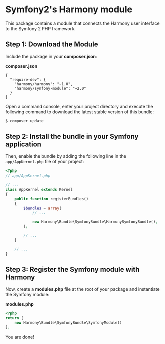 Symfony2's Harmony module
=========================

This package contains a module that connects the Harmony user interface to the Symfony 2 PHP framework.

Step 1: Download the Module
---------------------------

Include the package in your **composer.json**:

**composer.json**
```
{
  "require-dev": {
    "harmony/harmony": "~1.0",
    "harmony/symfony-module": "~2.0"
  }
}
```

Open a command console, enter your project directory and execute the
following command to download the latest stable version of this bundle:

```bash
$ composer update
```

Step 2: Install the bundle in your Symfony application
------------------------------------------------------

Then, enable the bundle by adding the following line in the `app/AppKernel.php`
file of your project:

```php
<?php
// app/AppKernel.php

// ...
class AppKernel extends Kernel
{
    public function registerBundles()
    {
        $bundles = array(
            // ...

            new Harmony\Bundle\SymfonyBundle\HarmonySymfonyBundle(),
        );

        // ...
    }

    // ...
}
```

Step 3: Register the Symfony module with Harmony
------------------------------------------------

Now, create a **modules.php** file at the root of your package and instantiate
the Symfony module:

**modules.php**
```php
<?php
return [
    new Harmony\Bundle\SymfonyBundle\SymfonyModule()
];
```

You are done!
